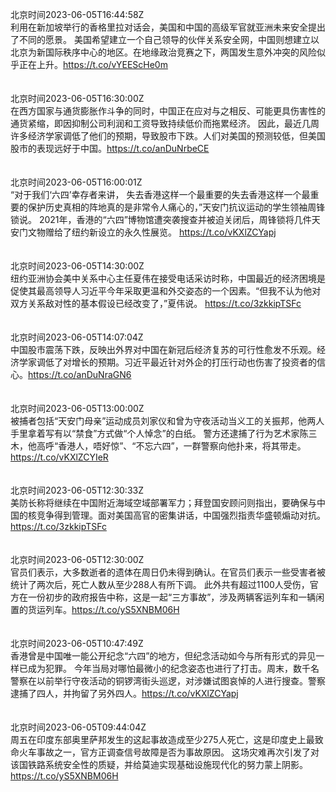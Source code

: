 北京时间2023-06-05T16:44:58Z<br>利用在新加坡举行的香格里拉对话会，美国和中国的高级军官就亚洲未来安全提出了不同的愿景。
美国希望建立一个自己领导的伙伴关系安全网，中国则想建立以北京为新国际秩序中心的地区。在地缘政治竞赛之下，两国发生意外冲突的风险似乎正在上升。https://t.co/vYEEScHe0m<br><br><br>北京时间2023-06-05T16:30:00Z<br>在西方国家与通货膨胀作斗争的同时，中国正在应对与之相反、可能更具伤害性的通货紧缩，即因抑制公司利润和工资导致持续低价而拖累经济。
因此，最近几周许多经济学家调低了他们的预期，导致股市下跌。人们对美国的预测较低，但美国股市的表现远好于中国。https://t.co/anDuNrbeCE<br><br><br>北京时间2023-06-05T16:00:01Z<br>“对于我们‘六四’幸存者来讲， 失去香港这样一个最重要的失去香港这样一个最重要的保护历史真相的阵地真的是非常令人痛心的，”天安门抗议运动的学生领袖周锋锁说。
2021年，香港的“六四”博物馆遭突袭搜查并被迫关闭后，周锋锁将几件天安门文物赠给了纽约新设立的永久性展览。 https://t.co/vKXlZCYapj<br><br><br>北京时间2023-06-05T14:30:00Z<br>纽约亚洲协会美中关系中心主任夏伟在接受电话采访时称，中国最近的经济困境是促使其最高领导人习近平今年采取更温和外交姿态的一个因素。“但我不认为他对双方关系敌对性的基本假设已经改变了，”夏伟说。 https://t.co/3zkkipTSFc<br><br><br>北京时间2023-06-05T14:07:04Z<br>中国股市震荡下跌，反映出外界对中国在新冠后经济复苏的可行性愈发不乐观。经济学家调低了对增长的预期。习近平最近针对外企的打压行动也伤害了投资者的信心。https://t.co/anDuNraGN6<br><br><br>北京时间2023-06-05T13:00:00Z<br>被捕者包括“天安门母亲”运动成员刘家仪和曾为守夜活动当义工的关振邦，他两人手里拿着写有以“禁食”方式做“个人悼念”的白纸。
警方还逮捕了行为艺术家陈三木，他高呼“香港人，唔好惊”、“不忘六四”，一群警察向他扑来，将其带走。 https://t.co/vKXlZCYIeR<br><br><br>北京时间2023-06-05T12:30:33Z<br>美防长称将继续在中国附近海域空域部署军力；拜登国安顾问则指出，要确保与中国的核竞争得到管理。面对美国高官的密集讲话，中国强烈指责华盛顿煽动对抗。https://t.co/3zkkipTSFc<br><br><br>北京时间2023-06-05T12:30:00Z<br>官员们表示，大多数逝者的遗体在周日仍未得到确认。在官员们表示一些受害者被统计了两次后，死亡人数从至少288人有所下调。
此外共有超过1100人受伤，官方在一份初步的政府报告中称，这是一起“三方事故”，涉及两辆客运列车和一辆闲置的货运列车。https://t.co/yS5XNBM06H<br><br><br>北京时间2023-06-05T10:47:49Z<br>香港曾是中国唯一能公开纪念“六四”的地方，但纪念活动如今与所有形式的异见一样已成为犯罪。
今年当局对哪怕最微小的纪念姿态也进行了打击。周末，数千名警察在以前举行守夜活动的铜锣湾街头巡逻，对涉嫌试图哀悼的人进行搜查。警察逮捕了四人，并拘留了另外四人。https://t.co/vKXlZCYapj<br><br><br>北京时间2023-06-05T09:44:04Z<br>周五在印度东部奥里萨邦发生的这起事故造成至少275人死亡，这是印度史上最致命火车事故之一，官方正调查信号故障是否为事故原因。
这场灾难再次引发了对该国铁路系统安全性的质疑，并给莫迪实现基础设施现代化的努力蒙上阴影。https://t.co/yS5XNBM06H<br><br><br>